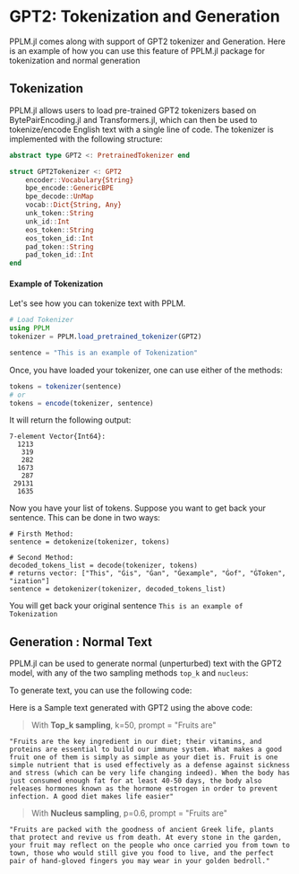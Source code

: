 # GPT2: Tokenization and Generation

PPLM.jl comes along with support of GPT2 tokenizer and Generation. Here is an example of how you can use this feature of PPLM.jl package for tokenization and normal generation

## Tokenization

PPLM.jl allows users to load pre-trained GPT2 tokenizers based on BytePairEncoding.jl and Transformers.jl, which can then be used to tokenize/encode English text with a single line of code. The tokenizer is implemented with the following structure:

```julia
abstract type GPT2 <: PretrainedTokenizer end

struct GPT2Tokenizer <: GPT2
    encoder::Vocabulary{String}
    bpe_encode::GenericBPE
    bpe_decode::UnMap
    vocab::Dict{String, Any}
    unk_token::String
    unk_id::Int   
    eos_token::String
    eos_token_id::Int
    pad_token::String
    pad_token_id::Int
end
```

#### Example of Tokenization

Let's see how you can tokenize text with PPLM.

```julia
# Load Tokenizer
using PPLM
tokenizer = PPLM.load_pretrained_tokenizer(GPT2)

sentence = "This is an example of Tokenization"
```
Once, you have loaded your tokenizer, one can use either of the methods:

```julia
tokens = tokenizer(sentence)
# or 
tokens = encode(tokenizer, sentence)
```
It will return the following output:
```
7-element Vector{Int64}:
  1213
   319
   282
  1673
   287
 29131
  1635
```

Now you have your list of tokens. Suppose you want to get back your sentence. This can be done in two ways:

```
# Firsth Method:
sentence = detokenize(tokenizer, tokens)

# Second Method:
decoded_tokens_list = decode(tokenizer, tokens)	
# returns vector: ["This", "Ġis", "Ġan", "Ġexample", "Ġof", "ĠToken", "ization"]
sentence = detokenizer(tokenizer, decoded_tokens_list) 
```
You will get back your original sentence `This is an example of Tokenization`


## Generation : Normal Text

PPLM.jl can be used to generate normal (unperturbed) text with the GPT2 model, with any of the two sampling methods `top_k` and `nucleus`:

To generate text, you can use the following code:


Here is a Sample text generated with GPT2 using the above code:

> With **Top_k sampling**, k=50, prompt = "Fruits are"
```
"Fruits are the key ingredient in our diet; their vitamins, and proteins are essential to build our immune system. What makes a good fruit one of them is simply as simple as your diet is. Fruit is one simple nutrient that is used effectively as a defense against sickness and stress (which can be very life changing indeed). When the body has just consumed enough fat for at least 40-50 days, the body also releases hormones known as the hormone estrogen in order to prevent infection. A good diet makes life easier"
```

> With **Nucleus sampling**, p=0.6, prompt = "Fruits are"
```
"Fruits are packed with the goodness of ancient Greek life, plants that protect and revive us from death. At every stone in the garden, your fruit may reflect on the people who once carried you from town to town, those who would still give you food to live, and the perfect pair of hand-gloved fingers you may wear in your golden bedroll."
```